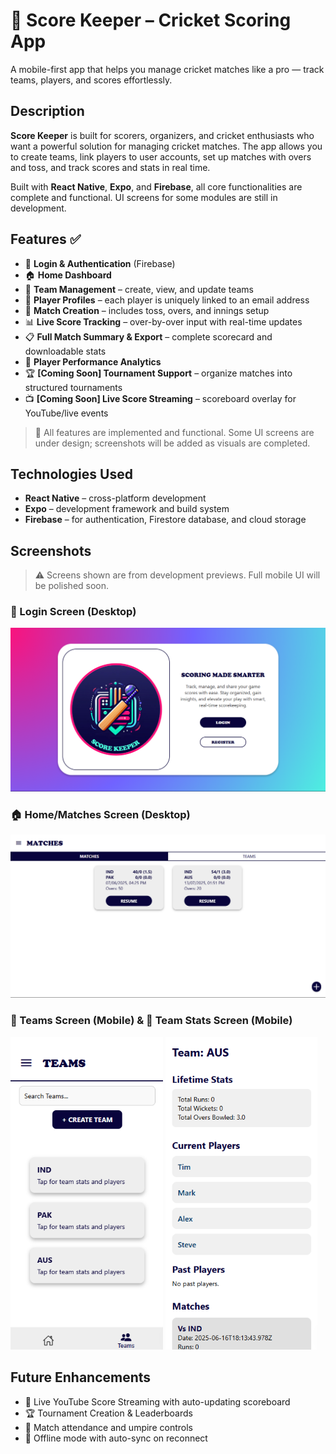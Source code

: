 # 🏏 Score Keeper – Cricket Scoring App

A mobile-first app that helps you manage cricket matches like a pro — track teams, players, and scores effortlessly.

## Description

**Score Keeper** is built for scorers, organizers, and cricket enthusiasts who want a powerful solution for managing cricket matches. The app allows you to create teams, link players to user accounts, set up matches with overs and toss, and track scores and stats in real time.

Built with **React Native**, **Expo**, and **Firebase**, all core functionalities are complete and functional. UI screens for some modules are still in development.

## Features ✅

- 🔐 **Login & Authentication** (Firebase)
- 🏠 **Home Dashboard**
- 👥 **Team Management** – create, view, and update teams
- 🧑 **Player Profiles** – each player is uniquely linked to an email address
- 🏏 **Match Creation** – includes toss, overs, and innings setup
- 📊 **Live Score Tracking** – over-by-over input with real-time updates
- 📋 **Full Match Summary & Export** – complete scorecard and downloadable stats
- 🧮 **Player Performance Analytics**
- 🏆 **[Coming Soon] Tournament Support** – organize matches into structured tournaments
- 📺 **[Coming Soon] Live Score Streaming** – scoreboard overlay for YouTube/live events

> 🔧 All features are implemented and functional. Some UI screens are under design; screenshots will be added as visuals are completed.

## Technologies Used

- **React Native** – cross-platform development
- **Expo** – development framework and build system
- **Firebase** – for authentication, Firestore database, and cloud storage

## Screenshots

> ⚠ Screens shown are from development previews. Full mobile UI will be polished soon.

### 🔐 Login Screen (Desktop)
![Login](Screenshots/ScreenShot_3.png)

### 🏠 Home/Matches Screen (Desktop)
![Home](Screenshots/ScreenShot_4.png)

### 👥 Teams Screen (Mobile) & 🧑 Team Stats Screen (Mobile)
<p float="left">
  <img src="Screenshots/ScreenShot_7.png" height="500" />
  <img src="Screenshots/ScreenShot_8.png" height="500" />
</p>

<!-- Match UI and stats screen images to be added later -->

## Future Enhancements

- 🎥 Live YouTube Score Streaming with auto-updating scoreboard
- 🏆 Tournament Creation & Leaderboards
- 🧾 Match attendance and umpire controls
- 📱 Offline mode with auto-sync on reconnect
